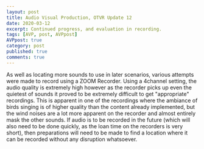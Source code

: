 ```yaml
---
layout: post
title: Audio Visual Production, OTVR Update 12
date: 2020-03-12
excerpt: Continued progress, and evaluation in recording.
tags: [AVP, post, AVPpost]
AVPpost: true
category: post
published: true
comments: true
---
```

As well as locating more sounds to use in later scenarios, various attempts were made to record using a ZOOM Recorder. Using a 4channel setting, the audio quality is extremely high however as the recorder picks up even the quietest of sounds it proved to be extremely difficult to get "appropriate" recordings. This is apparent in one of the recordings where the ambiance of birds singing is of higher quality than the content already implemented, but the wind noises are a lot more apparent on the recorder and almost entirely mask the other sounds. If audio is to be recorded in the future (which will also need to be done quickly, as the loan time on the recorders is very short), then preparations will need to be made to find a location where it can be recorded without any disruption whatsoever.